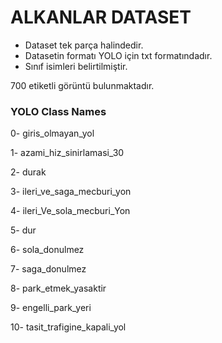 # ALKANLAR DATASET

* Dataset tek parça halindedir.
* Datasetin formatı YOLO için txt formatındadır.
* Sınıf isimleri belirtilmiştir.

700 etiketli görüntü bulunmaktadır.



### YOLO Class Names

0- giris_olmayan_yol

1- azami_hiz_sinirlamasi_30

2- durak

3- ileri_ve_saga_mecburi_yon

4- ileri_Ve_sola_mecburi_Yon

5- dur

6- sola_donulmez

7- saga_donulmez

8- park_etmek_yasaktir

9- engelli_park_yeri

10- tasit_trafigine_kapali_yol

